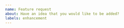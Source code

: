 ```yaml
---
name: Feature request
about: Have an idea that you would like to be added?
labels: enhancement
---
```


<!-- NOTE: Suggestions to converts parts like cylinders, truss, etc. will not be accepted. -->

<!-- Please provide a clear and understanding of what you wanted added in below. -->
